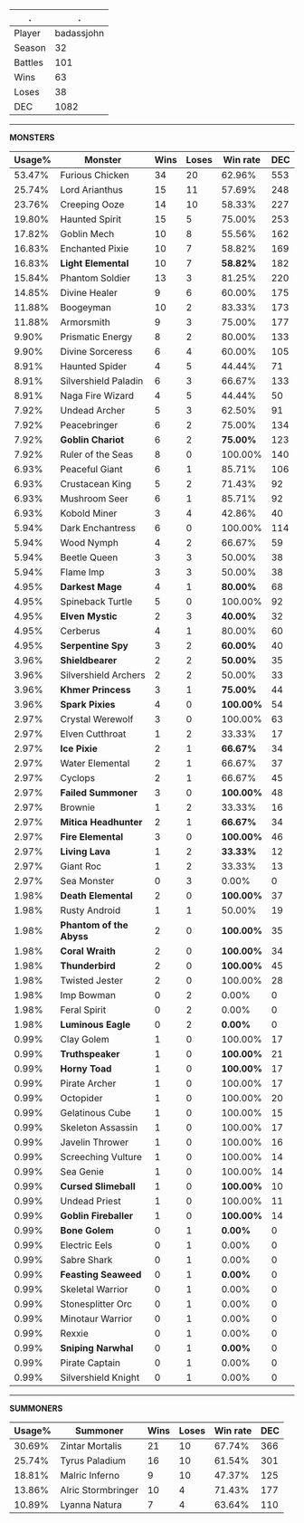 .|.
|-|-
Player|badassjohn
Season|32
Battles|101
Wins|63
Loses|38
DEC|1082

---
**MONSTERS**

Usage%|Monster|Wins|Loses|Win rate|DEC|
-|-|-|-|-|-|
53.47%|Furious Chicken|34|20|62.96%|553|
25.74%|Lord Arianthus|15|11|57.69%|248|
23.76%|Creeping Ooze|14|10|58.33%|227|
19.80%|Haunted Spirit|15|5|75.00%|253|
17.82%|Goblin Mech|10|8|55.56%|162|
16.83%|Enchanted Pixie|10|7|58.82%|169|
16.83%|**Light Elemental**|10|7|**58.82%**|182|
15.84%|Phantom Soldier|13|3|81.25%|220|
14.85%|Divine Healer|9|6|60.00%|175|
11.88%|Boogeyman|10|2|83.33%|173|
11.88%|Armorsmith|9|3|75.00%|177|
9.90%|Prismatic Energy|8|2|80.00%|133|
9.90%|Divine Sorceress|6|4|60.00%|105|
8.91%|Haunted Spider|4|5|44.44%|71|
8.91%|Silvershield Paladin|6|3|66.67%|133|
8.91%|Naga Fire Wizard|4|5|44.44%|50|
7.92%|Undead Archer|5|3|62.50%|91|
7.92%|Peacebringer|6|2|75.00%|134|
7.92%|**Goblin Chariot**|6|2|**75.00%**|123|
7.92%|Ruler of the Seas|8|0|100.00%|140|
6.93%|Peaceful Giant|6|1|85.71%|106|
6.93%|Crustacean King|5|2|71.43%|92|
6.93%|Mushroom Seer|6|1|85.71%|92|
6.93%|Kobold Miner|3|4|42.86%|40|
5.94%|Dark Enchantress|6|0|100.00%|114|
5.94%|Wood Nymph|4|2|66.67%|59|
5.94%|Beetle Queen|3|3|50.00%|38|
5.94%|Flame Imp|3|3|50.00%|38|
4.95%|**Darkest Mage**|4|1|**80.00%**|68|
4.95%|Spineback Turtle|5|0|100.00%|92|
4.95%|**Elven Mystic**|2|3|**40.00%**|32|
4.95%|Cerberus|4|1|80.00%|60|
4.95%|**Serpentine Spy**|3|2|**60.00%**|40|
3.96%|**Shieldbearer**|2|2|**50.00%**|35|
3.96%|Silvershield Archers|2|2|50.00%|33|
3.96%|**Khmer Princess**|3|1|**75.00%**|44|
3.96%|**Spark Pixies**|4|0|**100.00%**|54|
2.97%|Crystal Werewolf|3|0|100.00%|63|
2.97%|Elven Cutthroat|1|2|33.33%|17|
2.97%|**Ice Pixie**|2|1|**66.67%**|34|
2.97%|Water Elemental|2|1|66.67%|37|
2.97%|Cyclops|2|1|66.67%|45|
2.97%|**Failed Summoner**|3|0|**100.00%**|48|
2.97%|Brownie|1|2|33.33%|16|
2.97%|**Mitica Headhunter**|2|1|**66.67%**|34|
2.97%|**Fire Elemental**|3|0|**100.00%**|46|
2.97%|**Living Lava**|1|2|**33.33%**|12|
2.97%|Giant Roc|1|2|33.33%|13|
2.97%|Sea Monster|0|3|0.00%|0|
1.98%|**Death Elemental**|2|0|**100.00%**|37|
1.98%|Rusty Android|1|1|50.00%|19|
1.98%|**Phantom of the Abyss**|2|0|**100.00%**|35|
1.98%|**Coral Wraith**|2|0|**100.00%**|34|
1.98%|**Thunderbird**|2|0|**100.00%**|45|
1.98%|Twisted Jester|2|0|100.00%|28|
1.98%|Imp Bowman|0|2|0.00%|0|
1.98%|Feral Spirit|0|2|0.00%|0|
1.98%|**Luminous Eagle**|0|2|**0.00%**|0|
0.99%|Clay Golem|1|0|100.00%|17|
0.99%|**Truthspeaker**|1|0|**100.00%**|21|
0.99%|**Horny Toad**|1|0|**100.00%**|17|
0.99%|Pirate Archer|1|0|100.00%|17|
0.99%|Octopider|1|0|100.00%|20|
0.99%|Gelatinous Cube|1|0|100.00%|15|
0.99%|Skeleton Assassin|1|0|100.00%|17|
0.99%|Javelin Thrower|1|0|100.00%|16|
0.99%|Screeching Vulture|1|0|100.00%|14|
0.99%|Sea Genie|1|0|100.00%|14|
0.99%|**Cursed Slimeball**|1|0|**100.00%**|10|
0.99%|Undead Priest|1|0|100.00%|11|
0.99%|**Goblin Fireballer**|1|0|**100.00%**|14|
0.99%|**Bone Golem**|0|1|**0.00%**|0|
0.99%|Electric Eels|0|1|0.00%|0|
0.99%|Sabre Shark|0|1|0.00%|0|
0.99%|**Feasting Seaweed**|0|1|**0.00%**|0|
0.99%|Skeletal Warrior|0|1|0.00%|0|
0.99%|Stonesplitter Orc|0|1|0.00%|0|
0.99%|Minotaur Warrior|0|1|0.00%|0|
0.99%|Rexxie|0|1|0.00%|0|
0.99%|**Sniping Narwhal**|0|1|**0.00%**|0|
0.99%|Pirate Captain|0|1|0.00%|0|
0.99%|Silvershield Knight|0|1|0.00%|0|

---
**SUMMONERS**

Usage%|Summoner|Wins|Loses|Win rate|DEC|
-|-|-|-|-|-|
30.69%|Zintar Mortalis|21|10|67.74%|366|
25.74%|Tyrus Paladium|16|10|61.54%|301|
18.81%|Malric Inferno|9|10|47.37%|125|
13.86%|Alric Stormbringer|10|4|71.43%|177|
10.89%|Lyanna Natura|7|4|63.64%|110|
